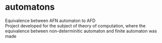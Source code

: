# automatons
Equivalence between AFN automaton to AFD\
Project developed for the subject of theory of computation, where the equivalence between non-determinitic automaton and finite automaton was made
